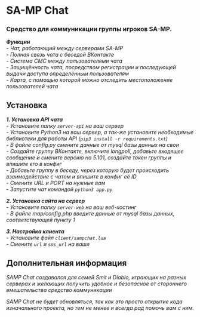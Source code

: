 <h1>SA-MP Chat</h1>
<h3>Средство для коммуникации группы игроков SA-MP.</h3>

***Функции***<br>
*-  Чат, работающий между серверами SA-MP*<br>
*-  Полная связь чата с беседой ВКонтакте*<br>
*-  Система СМС между пользователями чата*<br>
*-  Защищённость чата, посредством регистрации и последующей выдачи доступа определённым пользователям*<br>
*-  Карта, с помощью которой можно отследить местоположение пользователей чата*<br>

<h2>Установка</h2>

***1. Установка API чата***<br>
*-  Установите папку `server-api` на ваш сервер*<br>
*-  Установите Python3 на ваш сервер, а так-же установите необходимые библиотеки для работы API (`pip3 install -r requirements.txt`)*<br>
*-  В файле config.py смените данные от mysql базы данных на свои*<br>
*-  Создайте группу ВКонтакте, включите longpoll, добавьте входящее сообщение и смените версию на 5.101, создайте токен группы и впишите его в конфиг*<br>
*-  Добавьте группу в беседу, через которую будет происходить взаимодействие с чатом и впишите в конфиг её ID*<br>
*-  Смените URL и PORT на нужные вам*<br>
*-  Запустите чат командой `python3 app.py`*

***2. Установка сайта на сервер***<br>
*-  Установите папку `server-web` на ваш веб-хостинг*<br>
*-  В файле map/config.php введите данные от mysql базы данных, соответствующей пункту 1*<br>

***3. Настройка клиента***<br>
*-  Установите файл `client/sampchat.lua`*<br>
*-  Смените `url` и `sms_url` на ваши*<br>

<h2>Дополнительная информация</h2>

*SAMP Chat создавался для семей Smit и Diablo, играющих на разных серверах и желающих получить удобное и безопасное от стороннего вмешательства средство коммуникации*<br>

*SAMP Chat не будет обновляться, так как это просто открытие кода изначального проекта, но тем не менее я всегда рад помочь вам с ним.*<br><br>
